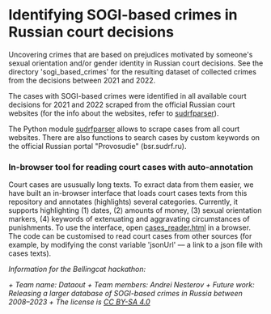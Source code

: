 # Identifying SOGI-based crimes in  Russian court decisions
Uncovering crimes that are based on prejudices motivated by someone's sexual orientation and/or gender identity in Russian court decisions.
See the directory 'sogi_based_crimes' for the resulting dataset of collected crimes from the decisions between 2021 and 2022.

The cases with SOGI-based crimes were identified in all available court decisions for 2021 and 2022 scraped from the official Russian court websites (for the info about the websites, refer to [sudrfparser](https://github.com/dataout-org/sudrfparser/tree/main/courts_info)).

The Python module [sudrfparser](https://github.com/dataout-org/sudrfparser) allows to scrape cases from all court websites. There are also functions to search cases by custom keywords on the official Russian portal "Provosudie" (bsr.sudrf.ru).

### In-browser tool for reading court cases with auto-annotation
Court cases are ususually long texts. To exract data from them easier, we have built an in-browser interface that loads court cases texts from this repository and annotates (highlights) several categories. Currently, it supports highlighting (1) dates, (2) amounts of money, (3) sexual orientation markers, (4) keywords of extenuating and aggravating circumstances of punishments.
To use the interface, open [cases_reader.html](cases_reader.html) in a browser. The code can be customised to read court cases from other sources (for example, by modifying the const variable 'jsonUrl' –– a link to a json file with cases texts).


_Information for the Bellingcat hackathon:_

_+ Team name: Dataout_
_+ Team members: Andrei Nesterov_
_+ Future work: Releasing a larger database of SOGI-based crimes in Russia between 2008–2023_
_+ The license is [CC BY-SA 4.0](https://creativecommons.org/licenses/by-sa/4.0/)_
